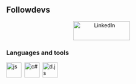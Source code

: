 ## Followdevs

<div id="socials" align="center">
  <a href="https://discordapp.com/users/335154369706328065">
    <img src="https://1000logos.net/wp-content/uploads/2021/06/Discord-logo.png" width="150" height="50" alt="LinkedIn"/>
  </a>
</div>

### Languages and tools

<img src="https://cdn.jsdelivr.net/gh/devicons/devicon/icons/javascript/javascript-original.svg" title="js" width="40" height="40"/>&nbsp;
<img src="https://cdn.jsdelivr.net/gh/devicons/devicon@latest/icons/csharp/csharp-original.svg" title="c#" width="40" height="40"/>&nbsp;
<img src="https://cdn.jsdelivr.net/gh/devicons/devicon@latest/icons/discordjs/discordjs-original.svg" title="d.js" width="40" height="40"/>&nbsp;
